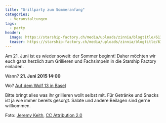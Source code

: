 ```yaml
---
title: "Grillparty zum Sommeranfang"
categories:
  - Veranstaltungen
tags:
  - party
header:
  image: https://starship-factory.ch/media/uploads/zinnia/blogtitle/6114985353_a1aea86062_b.jpg
  teaser: https://starship-factory.ch/media/uploads/zinnia/blogtitle/6114985353_a1aea86062_b.jpg
---
```


Am 21. Juni ist es wieder soweit: der Sommer beginnt! Daher möchten wir euch ganz herzlich zum Grillieren und Fachsimpeln in die Starship Factory einladen.

Wann? **21\. Juni 2015 14:00**

Wo? [Auf dem Wolf 13 in Basel](https://starship-factory.ch/anfahrt/)

Bitte bringt alles was ihr grillieren wollt selbst mit. Für Getränke und Snacks ist ja wie immer bereits gesorgt. Salate und andere Beilagen sind gerne willkommen.

Foto: [Jeremy Keith](https://flic.kr/p/ajmU6X), [CC Attribution 2.0](https://creativecommons.org/licenses/by/2.0/)
